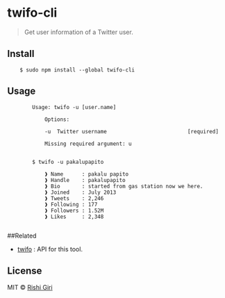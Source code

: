 # twifo-cli

> Get user information of a Twitter user.

## Install 

```
	$ sudo npm install --global twifo-cli
```

## Usage 

```
		Usage: twifo -u [user.name]

			Options:

			-u  Twitter username                          [required]

			Missing required argument: u


		$ twifo -u pakalupapito

			❱ Name      : pakalu papito
			❱ Handle    : pakalupapito
			❱ Bio       : started from gas station now we here.
			❱ Joined    : July 2013
			❱ Tweets    : 2,246
			❱ Following : 177
			❱ Followers : 1.52M
			❱ Likes     : 2,348


```
##Related

- [twifo](https://github.com/CodeDotJS/twifo) : API for this tool.

## License

MIT &copy; [Rishi Giri](http://rishigiri.com)